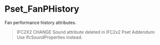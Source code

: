 # Pset_FanPHistory

Fan performance history attributes.<!-- end of definition -->

> IFC2X2 CHANGE Sound attribute deleted in IFC2x2 Pset Addendum: Use IfcSoundProperties instead.
